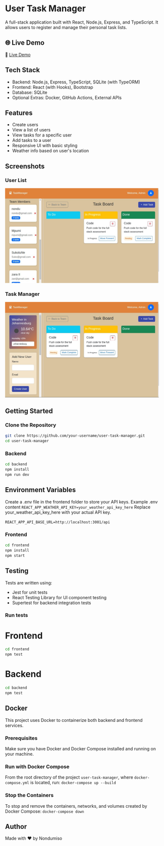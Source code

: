# User Task Manager

A full-stack application built with React, Node.js, Express, and TypeScript. It allows users to register and manage their personal task lists.

## 🌐 Live Demo

🔗 [Live Demo](https://user-task-manager-bxpoiw9qa-nondumisos-projects-b740904b.vercel.app/)

## Tech Stack

- Backend: Node.js, Express, TypeScript, SQLite (with TypeORM)
- Frontend: React (with Hooks), Bootstrap
- Database: SQLite
- Optional Extras: Docker, GitHub Actions, External APIs

## Features

- Create users
- View a list of users
- View tasks for a specific user
- Add tasks to a user
- Responsive UI with basic styling
- Weather info based on user's location

## Screenshots

###  User List
![User List Screenshot](frontend/public/task2.jpeg)

###  Task Manager
![Task Manager Screenshot](frontend/public/task-image.jpeg)

## Getting Started

### Clone the Repository

```bash
git clone https://github.com/your-username/user-task-manager.git
cd user-task-manager
```

### Backend

```bash
cd backend
npm install
npm run dev
```

## Environment Variables

Create a .env file in the frontend folder to store your API keys.
Example .env content
`REACT_APP_WEATHER_API_KEY=your_weather_api_key_here`
Replace your_weather_api_key_here with your actual API key.

`REACT_APP_API_BASE_URL=http://localhost:3001/api`

### Frontend

```bash
cd frontend
npm install
npm start
```

## Testing

Tests are written using:

- Jest for unit tests
- React Testing Library for UI component testing
- Supertest for backend integration tests

### Run tests

# Frontend

```bash
cd frontend
npm test
```

# Backend

```bash
cd backend
npm test
```

## Docker

This project uses Docker to containerize both backend and frontend services.

### Prerequisites

Make sure you have Docker and Docker Compose installed and running on your machine.

### Run with Docker Compose

From the root directory of the project `user-task-manager`, where `docker-compose.yml` is located, run:
`docker-compose up --build`

### Stop the Containers

To stop and remove the containers, networks, and volumes created by Docker Compose:
`docker-compose down`

## Author

Made with ❤️ by Nondumiso
